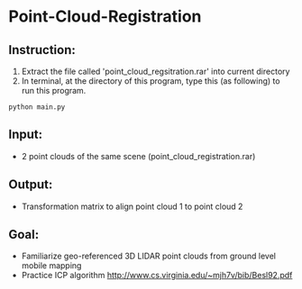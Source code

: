 
# Point-Cloud-Registration

## Instruction:
1. Extract the file called 'point_cloud_regsitration.rar' into current directory
2. In terminal, at the directory of this program, type this (as following) to run this program.
```
python main.py
```

## Input:  
* 2 point clouds of the same scene (point_cloud_registration.rar)   
## Output:  
* Transformation matrix to align point cloud 1 to point cloud 2   
## Goal:  
* Familiarize geo-referenced 3D LIDAR point clouds from ground level mobile mapping <br/>
* Practice ICP algorithm http://www.cs.virginia.edu/~mjh7v/bib/Besl92.pdf 

